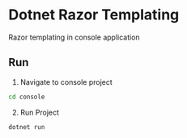 # Dotnet Razor Templating

Razor templating in console application

## Run

1. Navigate to console project
```sh
cd console
```

2. Run Project
```sh
dotnet run
```
